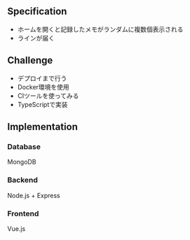 ## Specification

- ホームを開くと記録したメモがランダムに複数個表示される
- ラインが届く

## Challenge

- デプロイまで行う
- Docker環境を使用
- CIツールを使ってみる
- TypeScriptで実装

## Implementation

### Database
MongoDB

### Backend
Node.js + Express

### Frontend
Vue.js
